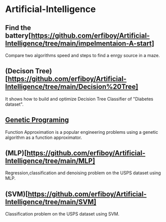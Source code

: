 # Artificial-Intelligence

## Find the battery[https://github.com/erfiboy/Artificial-Intelligence/tree/main/impelmentaion-A-start]
Compare two algorithms speed and steps to find a enrgy source in a maze.

## (Decison Tree)[https://github.com/erfiboy/Artificial-Intelligence/tree/main/Decision%20Tree]
It shows how to build and optimize Decision Tree Classifier of "Diabetes dataset". 

## [Genetic Programing](https://github.com/erfiboy/Artificial-Intelligence/tree/main/GeneticProgramming)
Function Approximation is a popular engineering problems using a genetic algorithm as a function approximator.

## (MLP)[https://github.com/erfiboy/Artificial-Intelligence/tree/main/MLP]
Regression,classification and denoising problem on the USPS dataset using MLP.

## (SVM)[https://github.com/erfiboy/Artificial-Intelligence/tree/main/SVM]
Classification problem on the USPS dataset using SVM.